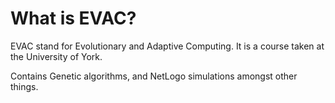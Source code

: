 # What is EVAC?

EVAC stand for Evolutionary and Adaptive Computing. It is a course taken at the University of York.

Contains Genetic algorithms, and NetLogo simulations amongst other things.
